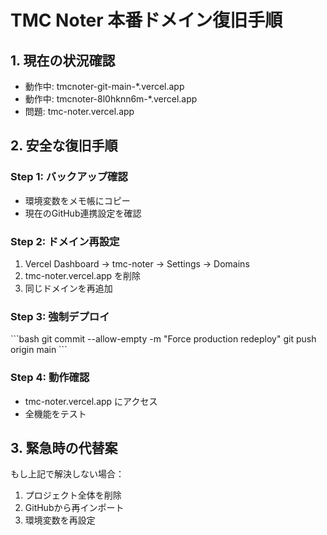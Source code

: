 # TMC Noter 本番ドメイン復旧手順

## 1. 現在の状況確認
- 動作中: tmcnoter-git-main-*.vercel.app
- 動作中: tmcnoter-8l0hknn6m-*.vercel.app  
- 問題: tmc-noter.vercel.app

## 2. 安全な復旧手順

### Step 1: バックアップ確認
- 環境変数をメモ帳にコピー
- 現在のGitHub連携設定を確認

### Step 2: ドメイン再設定
1. Vercel Dashboard → tmc-noter → Settings → Domains
2. tmc-noter.vercel.app を削除
3. 同じドメインを再追加

### Step 3: 強制デプロイ
\`\`\`bash
git commit --allow-empty -m "Force production redeploy"
git push origin main
\`\`\`

### Step 4: 動作確認
- tmc-noter.vercel.app にアクセス
- 全機能をテスト

## 3. 緊急時の代替案
もし上記で解決しない場合：
1. プロジェクト全体を削除
2. GitHubから再インポート
3. 環境変数を再設定
